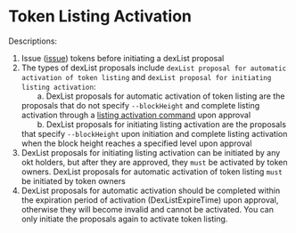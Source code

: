 # Token Listing Activation
Descriptions: 
1. Issue ([issue](../getting-start/ico.html#token)) tokens before initiating a dexList proposal   
2. The types of dexList proposals include `dexList proposal for automatic activation of token listing` and `dexList proposal for initiating listing activation`:  
&emsp;&emsp;a. DexList proposals for automatic activation of token listing are the proposals that do not specify `--blockHeight` and complete listing activation through a [listing activation command](../getting-start/command/gov.html#id8) upon approval   
&emsp;&emsp;b. DexList proposals for initiating listing activation are the proposals that specify `--blockHeight` upon initiation and complete listing activation when the block height reaches a specified level upon approval   
3. DexList proposals for initiating listing activation can be initiated by any okt holders, but after they are approved, they `must` be activated by token owners. DexList proposals for automatic activation of token listing `must` be initiated by token owners   
4. DexList proposals for automatic activation should be completed within the expiration period of activation (DexListExpireTime) upon approval, otherwise they will become invalid and cannot be activated. You can only initiate the proposals again to activate token listing.
